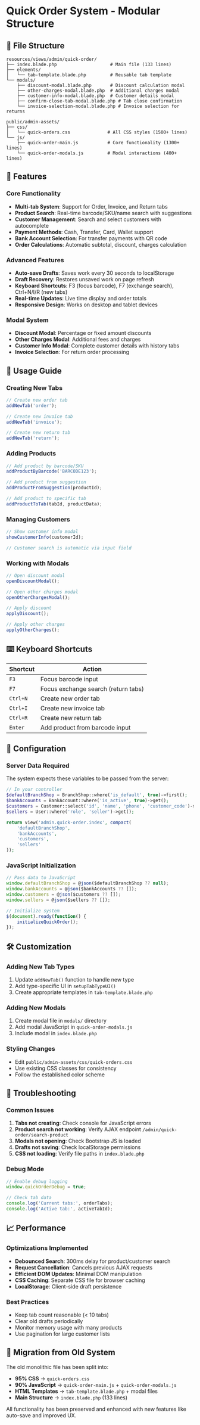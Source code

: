 # Quick Order System - Modular Structure

## 📁 File Structure

```
resources/views/admin/quick-order/
├── index.blade.php                    # Main file (133 lines)
├── elements/
│   └── tab-template.blade.php         # Reusable tab template
└── modals/
    ├── discount-modal.blade.php       # Discount calculation modal
    ├── other-charges-modal.blade.php  # Additional charges modal
    ├── customer-info-modal.blade.php  # Customer details modal
    ├── confirm-close-tab-modal.blade.php # Tab close confirmation
    └── invoice-selection-modal.blade.php # Invoice selection for returns

public/admin-assets/
├── css/
│   └── quick-orders.css              # All CSS styles (1500+ lines)
└── js/
    ├── quick-order-main.js           # Core functionality (1300+ lines)
    └── quick-order-modals.js         # Modal interactions (400+ lines)
```

## 🚀 Features

### Core Functionality
- **Multi-tab System**: Support for Order, Invoice, and Return tabs
- **Product Search**: Real-time barcode/SKU/name search with suggestions
- **Customer Management**: Search and select customers with autocomplete
- **Payment Methods**: Cash, Transfer, Card, Wallet support
- **Bank Account Selection**: For transfer payments with QR code
- **Order Calculations**: Automatic subtotal, discount, charges calculation

### Advanced Features
- **Auto-save Drafts**: Saves work every 30 seconds to localStorage
- **Draft Recovery**: Restores unsaved work on page refresh
- **Keyboard Shortcuts**: F3 (focus barcode), F7 (exchange search), Ctrl+N/I/R (new tabs)
- **Real-time Updates**: Live time display and order totals
- **Responsive Design**: Works on desktop and tablet devices

### Modal System
- **Discount Modal**: Percentage or fixed amount discounts
- **Other Charges Modal**: Additional fees and charges
- **Customer Info Modal**: Complete customer details with history tabs
- **Invoice Selection**: For return order processing

## 🎯 Usage Guide

### Creating New Tabs
```javascript
// Create new order tab
addNewTab('order');

// Create new invoice tab  
addNewTab('invoice');

// Create new return tab
addNewTab('return');
```

### Adding Products
```javascript
// Add product by barcode/SKU
addProductByBarcode('BARCODE123');

// Add product from suggestion
addProductFromSuggestion(productId);

// Add product to specific tab
addProductToTab(tabId, productData);
```

### Managing Customers
```javascript
// Show customer info modal
showCustomerInfo(customerId);

// Customer search is automatic via input field
```

### Working with Modals
```javascript
// Open discount modal
openDiscountModal();

// Open other charges modal
openOtherChargesModal();

// Apply discount
applyDiscount();

// Apply other charges
applyOtherCharges();
```

## ⌨️ Keyboard Shortcuts

| Shortcut | Action |
|----------|--------|
| `F3` | Focus barcode input |
| `F7` | Focus exchange search (return tabs) |
| `Ctrl+N` | Create new order tab |
| `Ctrl+I` | Create new invoice tab |
| `Ctrl+R` | Create new return tab |
| `Enter` | Add product from barcode input |

## 🔧 Configuration

### Server Data Required
The system expects these variables to be passed from the server:

```php
// In your controller
$defaultBranchShop = BranchShop::where('is_default', true)->first();
$bankAccounts = BankAccount::where('is_active', true)->get();
$customers = Customer::select('id', 'name', 'phone', 'customer_code')->get();
$sellers = User::where('role', 'seller')->get();

return view('admin.quick-order.index', compact(
    'defaultBranchShop', 
    'bankAccounts', 
    'customers', 
    'sellers'
));
```

### JavaScript Initialization
```javascript
// Pass data to JavaScript
window.defaultBranchShop = @json($defaultBranchShop ?? null);
window.bankAccounts = @json($bankAccounts ?? []);
window.customers = @json($customers ?? []);
window.sellers = @json($sellers ?? []);

// Initialize system
$(document).ready(function() {
    initializeQuickOrder();
});
```

## 🛠️ Customization

### Adding New Tab Types
1. Update `addNewTab()` function to handle new type
2. Add type-specific UI in `setupTabTypeUI()`
3. Create appropriate templates in `tab-template.blade.php`

### Adding New Modals
1. Create modal file in `modals/` directory
2. Add modal JavaScript in `quick-order-modals.js`
3. Include modal in `index.blade.php`

### Styling Changes
- Edit `public/admin-assets/css/quick-orders.css`
- Use existing CSS classes for consistency
- Follow the established color scheme

## 🐛 Troubleshooting

### Common Issues
1. **Tabs not creating**: Check console for JavaScript errors
2. **Product search not working**: Verify AJAX endpoint `/admin/quick-order/search-product`
3. **Modals not opening**: Check Bootstrap JS is loaded
4. **Drafts not saving**: Check localStorage permissions
5. **CSS not loading**: Verify file paths in `index.blade.php`

### Debug Mode
```javascript
// Enable debug logging
window.quickOrderDebug = true;

// Check tab data
console.log('Current tabs:', orderTabs);
console.log('Active tab:', activeTabId);
```

## 📈 Performance

### Optimizations Implemented
- **Debounced Search**: 300ms delay for product/customer search
- **Request Cancellation**: Cancels previous AJAX requests
- **Efficient DOM Updates**: Minimal DOM manipulation
- **CSS Caching**: Separate CSS file for browser caching
- **LocalStorage**: Client-side draft persistence

### Best Practices
- Keep tab count reasonable (< 10 tabs)
- Clear old drafts periodically
- Monitor memory usage with many products
- Use pagination for large customer lists

## 🔄 Migration from Old System

The old monolithic file has been split into:
- **95% CSS** → `quick-orders.css`
- **90% JavaScript** → `quick-order-main.js` + `quick-order-modals.js`
- **HTML Templates** → `tab-template.blade.php` + modal files
- **Main Structure** → `index.blade.php` (133 lines)

All functionality has been preserved and enhanced with new features like auto-save and improved UX.
